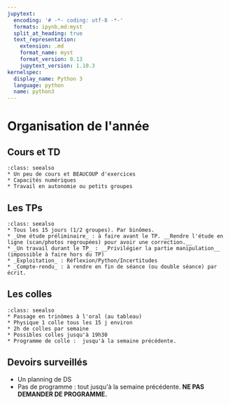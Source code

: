```yaml
---
jupytext:
  encoding: '# -*- coding: utf-8 -*-'
  formats: ipynb,md:myst
  split_at_heading: true
  text_representation:
    extension: .md
    format_name: myst
    format_version: 0.13
    jupytext_version: 1.10.3
kernelspec:
  display_name: Python 3
  language: python
  name: python3
---
```


# Organisation de l'année

## Cours et TD
````{admonition} Une séance
:class: seealso
* Un peu de cours et BEAUCOUP d'exercices
* Capacités numériques
* Travail en autonomie ou petits groupes
````

## Les TPs
````{admonition} Une séance
:class: seealso
* Tous les 15 jours (1/2 groupes). Par binômes.
* _Une étude préliminaire_ : à faire avant le TP. __Rendre l'étude en ligne (scan/photos regroupées) pour avoir une correction.__
* _Un travail durant le TP_ : __Privilégier la partie manipulation__ (impossible à faire hors du TP)
* _Exploitation_ : Réflexion/Python/Incertitudes
* _Compte-rendu_ : à rendre en fin de séance (ou double séance) par écrit.
````

## Les colles
````{admonition} Principe
:class: seealso
* Passage en trinômes à l'oral (au tableau)
* Physique 1 colle tous les 15 j environ
* 2h de colles par semaine
* Possibles colles jusqu'à 19h30
* Programme de colle :  jusqu'à la semaine précédente.
````

## Devoirs surveillés
* Un planning de DS
* Pas de programme : tout jusqu'à la semaine précédente. __NE PAS DEMANDER DE PROGRAMME.__